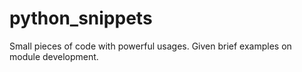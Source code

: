 # python_snippets
Small pieces of code with powerful usages. Given brief examples on module development. 
